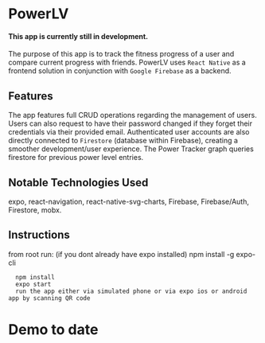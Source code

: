 # PowerLV
#### This app is currently still in development.

The purpose of this app is to track the fitness progress of a user and compare current progress with friends.
PowerLV uses `React Native` as a frontend solution in conjunction with `Google Firebase` as a backend. 

## Features
The app features full CRUD operations regarding the management of users. Users can also request to have 
their password changed if they forget their credentials via their provided email. Authenticated user accounts are also directly
connected to `Firestore` (database within Firebase), creating a smoother development/user experience. The Power Tracker graph
queries firestore for previous power level entries.

## Notable Technologies Used 
expo, react-navigation, react-native-svg-charts, Firebase, Firebase/Auth, Firestore,  mobx.
## Instructions
from root run:
(if you dont already have expo installed)
npm install -g expo-cli
```
  npm install
  expo start
  run the app either via simulated phone or via expo ios or android app by scanning QR code
```
# Demo to date
